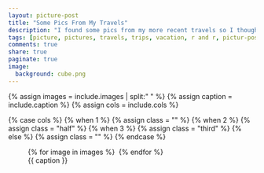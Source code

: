 ```yaml
---
layout: picture-post
title: "Some Pics From My Travels"
description: "I found some pics from my more recent travels so I thought I'd post them and try out a new layout I wrote for gallery posts."
tags: [picture, pictures, travels, trips, vacation, r and r, pictur-post layout]
comments: true
share: true
paginate: true
image:
  background: cube.png
---
```

{% assign images = include.images | split:" " %}
{% assign caption = include.caption %}
{% assign cols = include.cols %}

{% case cols %}
    {% when 1 %}
        {% assign class = "" %}
    {% when 2 %}
        {% assign class = "half" %}
    {% when 3 %}
        {% assign class = "third" %}
    {% else %}
        {% assign class = "" %}
{% endcase %}

<figure {% if class != "" %}class="{{ class }}"{% endif %}>
    {% for image in images %}
    <a href="{{ image }}"><img src="{{ image }}" alt=""></a>
    {% endfor %}
    <figcaption>{{ caption }}</figcaption>
</figure>
